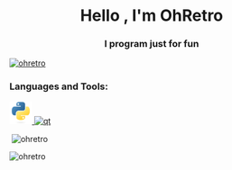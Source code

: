 <h1 align="center">Hello , I'm OhRetro</h1>
<h3 align="center">I program just for fun</h3>

<p align="left"> <a href="https://github.com/ryo-ma/github-profile-trophy"><img src="https://github-profile-trophy.vercel.app/?username=ohretro" alt="ohretro" /></a> </p>


<h3 align="left">Languages and Tools:</h3>
<p align="left"> <a href="https://www.python.org" target="_blank"> <img src="https://raw.githubusercontent.com/devicons/devicon/master/icons/python/python-original.svg" alt="python" width="40" height="40"/> </a> <a href="https://www.qt.io/" target="_blank"> <img src="https://upload.wikimedia.org/wikipedia/commons/0/0b/Qt_logo_2016.svg" alt="qt" width="40" height="40"/> </a> </p>

<p>&nbsp;<img align="center" src="https://github-readme-stats.vercel.app/api?username=ohretro&show_icons=true&theme=dark&locale=en" alt="ohretro" /></p>

<p><img align="left" src="https://github-readme-stats.vercel.app/api/top-langs?username=ohretro&show_icons=true&theme=dark&locale=en&layout=compact" alt="ohretro" /></p>
